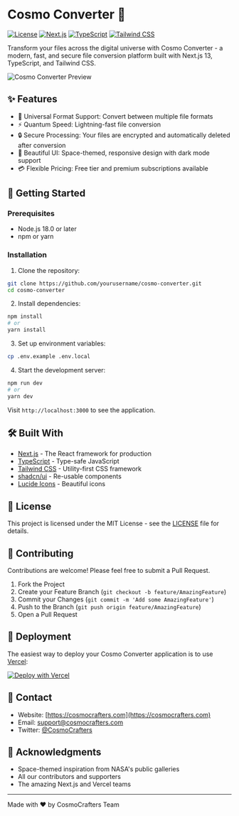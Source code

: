 # Cosmo Converter 🚀

[![License](https://img.shields.io/badge/license-MIT-blue.svg)](LICENSE)
[![Next.js](https://img.shields.io/badge/Next.js-13.0-blueviolet.svg)](https://nextjs.org/)
[![TypeScript](https://img.shields.io/badge/TypeScript-5.0-blue.svg)](https://www.typescriptlang.org/)
[![Tailwind CSS](https://img.shields.io/badge/Tailwind-3.0-38B2AC.svg)](https://tailwindcss.com/)

Transform your files across the digital universe with Cosmo Converter - a modern, fast, and secure file conversion platform built with Next.js 13, TypeScript, and Tailwind CSS.

![Cosmo Converter Preview](https://cosmo-converter.vercel.app/)

## ✨ Features

- 🌌 Universal Format Support: Convert between multiple file formats
- ⚡ Quantum Speed: Lightning-fast file conversion
- 🔒 Secure Processing: Your files are encrypted and automatically deleted after conversion
- 🎨 Beautiful UI: Space-themed, responsive design with dark mode support
- 💳 Flexible Pricing: Free tier and premium subscriptions available

## 🚀 Getting Started

### Prerequisites

- Node.js 18.0 or later
- npm or yarn

### Installation

1. Clone the repository:
```bash
git clone https://github.com/yourusername/cosmo-converter.git
cd cosmo-converter
```

2. Install dependencies:
```bash
npm install
# or
yarn install
```

3. Set up environment variables:
```bash
cp .env.example .env.local
```

4. Start the development server:
```bash
npm run dev
# or
yarn dev
```

Visit `http://localhost:3000` to see the application.

## 🛠️ Built With

- [Next.js](https://nextjs.org/) - The React framework for production
- [TypeScript](https://www.typescriptlang.org/) - Type-safe JavaScript
- [Tailwind CSS](https://tailwindcss.com/) - Utility-first CSS framework
- [shadcn/ui](https://ui.shadcn.com/) - Re-usable components
- [Lucide Icons](https://lucide.dev/) - Beautiful icons

## 📝 License

This project is licensed under the MIT License - see the [LICENSE](LICENSE) file for details.

## 🌟 Contributing

Contributions are welcome! Please feel free to submit a Pull Request.

1. Fork the Project
2. Create your Feature Branch (`git checkout -b feature/AmazingFeature`)
3. Commit your Changes (`git commit -m 'Add some AmazingFeature'`)
4. Push to the Branch (`git push origin feature/AmazingFeature`)
5. Open a Pull Request

## 🚀 Deployment

The easiest way to deploy your Cosmo Converter application is to use [Vercel](https://vercel.com):

[![Deploy with Vercel](https://vercel.com/button)](https://vercel.com/new/clone?repository-url=https%3A%2F%2Fgithub.com%2Fyourusername%2Fcosmo-converter)

## 📧 Contact

- Website: [https://cosmocrafters.com](https://cosmocrafters.com)
- Email: support@cosmocrafters.com
- Twitter: [@CosmoCrafters](https://twitter.com/CosmoCrafters)

## 🙏 Acknowledgments

- Space-themed inspiration from NASA's public galleries
- All our contributors and supporters
- The amazing Next.js and Vercel teams

---

Made with ❤️ by CosmoCrafters Team
